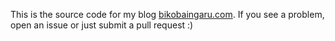 This is the source code for my blog [bikobaingaru.com](https://bikobaingaru.com). If you see a problem, open an issue or just submit a pull request :)
